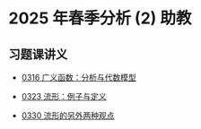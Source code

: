 # 2025 年春季分析 (2) 助教

## 习题课讲义

* [0316 广义函数：分析与代数模型](2025-autumn-analysis-2-TA/0316.md)

* [0323 流形：例子与定义](2025-autumn-analysis-2-TA/0323.md)

* [0330 流形的另外两种观点](2025-autumn-analysis-2-TA/0330.md)